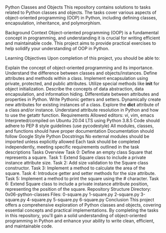 Python Classes and Objects
This repository contains solutions to tasks related to Python classes and objects. The tasks cover various aspects of object-oriented programming (OOP) in Python, including defining classes, encapsulation, inheritance, and polymorphism.

Background Context
Object-oriented programming (OOP) is a fundamental concept in programming, and understanding it is crucial for writing efficient and maintainable code. This project aims to provide practical exercises to help solidify your understanding of OOP in Python.

Learning Objectives
Upon completion of this project, you should be able to:

Explain the concept of object-oriented programming and its importance.
Understand the difference between classes and objects/instances.
Define attributes and methods within a class.
Implement encapsulation using private, protected, and public attributes.
Utilize special methods like __init__ for object initialization.
Describe the concepts of data abstraction, data encapsulation, and information hiding.
Differentiate between attributes and properties in Python.
Write Pythonic getters and setters.
Dynamically create new attributes for existing instances of a class.
Explore the __dict__ attribute of a class and/or instance.
Understand attribute resolution in Python and how to use the getattr function.
Requirements
Allowed editors: vi, vim, emacs
Interpreted/compiled on Ubuntu 20.04 LTS using Python 3.8.5
Code should adhere to PEP 8 style guidelines (use pycodestyle)
All modules, classes, and functions should have proper documentation
Documentation should follow Google Style Python Docstrings
No external modules should be imported unless explicitly allowed
Each task should be completed independently, meeting specific requirements outlined in the task descriptions
Tasks Overview
Task 0: Define an empty class Square that represents a square.
Task 1: Extend Square class to include a private instance attribute size.
Task 2: Add size validation to the Square class constructor.
Task 3: Implement a method to calculate the area of the square.
Task 4: Introduce getter and setter methods for the size attribute.
Task 5: Implement a method to print the square using the # character.
Task 6: Extend Square class to include a private instance attribute position, representing the position of the square.
Repository Structure
Directory: 0x06-python-classes
Files:
0-square.py
1-square.py
2-square.py
3-square.py
4-square.py
5-square.py
6-square.py
Conclusion
This project offers a comprehensive exploration of Python classes and objects, covering essential concepts and practical implementations. By completing the tasks in this repository, you'll gain a solid understanding of object-oriented programming in Python and enhance your ability to write clean, efficient, and maintainable code.
